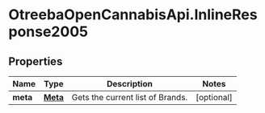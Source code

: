 # OtreebaOpenCannabisApi.InlineResponse2005

## Properties
Name | Type | Description | Notes
------------ | ------------- | ------------- | -------------
**meta** | [**Meta**](Meta.md) | Gets the current list of Brands. | [optional] 


